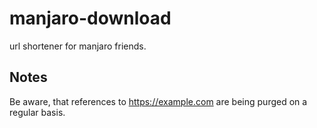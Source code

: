 # manjaro-download

url shortener for manjaro friends.

## Notes

Be aware, that references to https://example.com are being purged on a regular basis.
